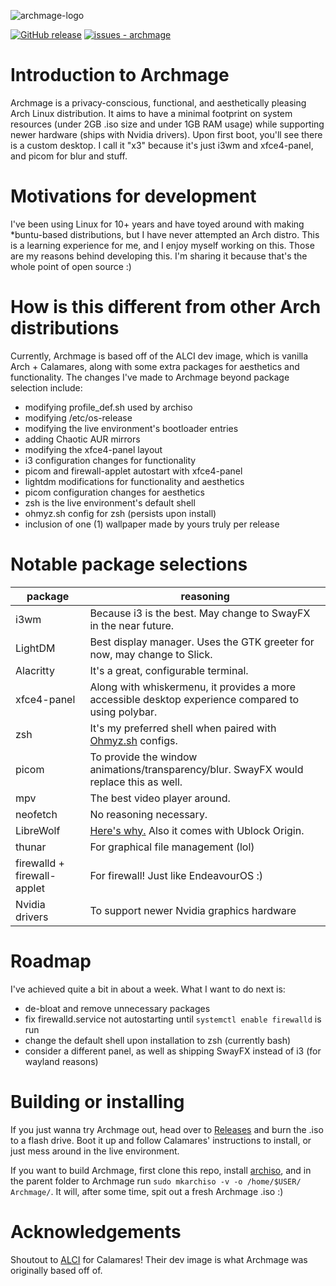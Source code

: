 ![archmage-logo](https://github.com/averyfunnygirl/Archmage/assets/116482803/028454e5-948e-4d4b-b50d-a1c146449071)

[![GitHub release](https://img.shields.io/github/release/averyfunnygirl/archmage?include_prereleases=&sort=semver&color=blue)](https://github.com/averyfunnygirl/archmage/releases/) 
[![issues - archmage](https://img.shields.io/github/issues/averyfunnygirl/archmage)](https://github.com/averyfunnygirl/archmage/issues) 

# Introduction to Archmage
Archmage is a privacy-conscious, functional, and aesthetically pleasing Arch Linux distribution. It aims to have a minimal footprint on system resources (under 2GB .iso size and under 1GB RAM usage) while supporting newer hardware (ships with Nvidia drivers). Upon first boot, you'll see there is a custom desktop. I call it "x3" because it's just i3wm and xfce4-panel, and picom for blur and stuff.

# Motivations for development
I've been using Linux for 10+ years and have toyed around with making *buntu-based distributions, but I have never attempted an Arch distro. This is a learning experience for me, and I enjoy myself working on this. Those are my reasons behind developing this. I'm sharing it because that's the whole point of open source :)

# How is this different from other Arch distributions
Currently, Archmage is based off of the ALCI dev image, which is vanilla Arch + Calamares, along with some extra packages for aesthetics and functionality. The changes I've made to Archmage beyond package selection include:

- modifying profile_def.sh used by archiso
- modifying /etc/os-release
- modifying the live environment's bootloader entries
- adding Chaotic AUR mirrors
- modifying the xfce4-panel layout
- i3 configuration changes for functionality
- picom and firewall-applet autostart with xfce4-panel
- lightdm modifications for functionality and aesthetics
- picom configuration changes for aesthetics
- zsh is the live environment's default shell
- ohmyz.sh config for zsh (persists upon install)
- inclusion of one (1) wallpaper made by yours truly per release

# Notable package selections

|package|reasoning|
|---|---|
|i3wm   |Because i3 is the best. May change to SwayFX in the near future.  |
|LightDM|Best display manager. Uses the GTK greeter for now, may change to Slick.|
|Alacritty   |It's a great, configurable terminal.   |
|xfce4-panel   |Along with whiskermenu, it provides a more accessible desktop experience compared to using polybar. |
|zsh   |It's my preferred shell when paired with [Ohmyz.sh](https://ohmyz.sh) configs.|
|picom   |To provide the window animations/transparency/blur. SwayFX would replace this as well.|
|mpv|The best video player around.|
|neofetch|No reasoning necessary.|
|LibreWolf|[Here's why.](https://privacytests.org) Also it comes with Ublock Origin.|
|thunar|For graphical file management (lol)|
|firewalld + firewall-applet|For firewall! Just like EndeavourOS :)|
|Nvidia drivers|To support newer Nvidia graphics hardware|

# Roadmap
I've achieved quite a bit in about a week. What I want to do next is:

- de-bloat and remove unnecessary packages
- fix firewalld.service not autostarting until ```systemctl enable firewalld``` is run
- change the default shell upon installation to zsh (currently bash)
- consider a different panel, as well as shipping SwayFX instead of i3 (for wayland reasons)

# Building or installing
If you just wanna try Archmage out, head over to [Releases](https://github.com/averyfunnygirl/Archmage/releases) and burn the .iso to a flash drive. Boot it up and follow Calamares' instructions to install, or just mess around in the live environment. 

If you want to build Archmage, first clone this repo, install [archiso](https://wiki.archlinux.org/title/archiso), and in the parent folder to Archmage run ```sudo mkarchiso -v -o /home/$USER/ Archmage/```. It will, after some time, spit out a fresh Archmage .iso :)

# Acknowledgements
Shoutout to [ALCI](https://alci.online/) for Calamares! Their dev image is what Archmage was originally based off of.
